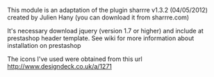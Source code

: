 This module is an adaptation of the plugin sharrre v1.3.2 (04/05/2012) created by Julien Hany (you can download it from sharrre.com) 

It's necessary download jquery (version 1.7 or higher) and include at prestashop header template. See wiki for more information about installation on prestashop

The icons I've used were obtained from this url http://www.designdeck.co.uk/a/1271